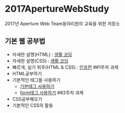 # 2017ApertureWebStudy
2017년 Aperture Web Team동아리원의 교육을 위한 저장소
## 기본 웹 공부법
- 자세한 설명(HTML) : [생활 코딩](https://opentutorials.org/course/2039)
- 자세한 설명(CSS) : [생활 코딩](https://opentutorials.org/course/2418)
- 빠르게, 실기 위주(HTML & CSS) : [인프런](inflearn.com/course/html-css-강좌/?subscribe)
##1주차 과제
- HTML공부하기
- 기본적인 태그들 사용하기
  - [기본태그 사용하기]()
  - [form태그 사용하기]()
##2주차 과제
- CSS공부해오기
- 기본적인 CSS의 활용
